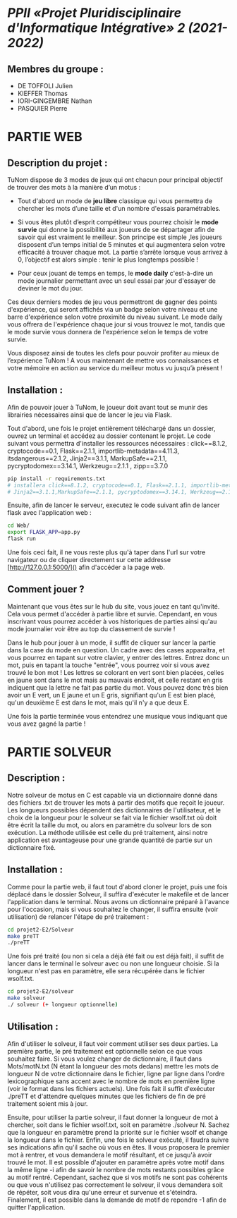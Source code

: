 # _**PPII «Projet Pluridisciplinaire d'Informatique Intégrative» 2 (2021-2022)**_

## Membres du groupe :
- DE TOFFOLI Julien
- KIEFFER Thomas
- IORI-GINGEMBRE Nathan
- PASQUIER Pierre

# **PARTIE WEB** 

## Description du projet :

TuNom dispose de 3 modes de jeux qui ont chacun pour principal objectif de trouver des mots à la manière d’un motus :

- Tout d'abord un mode de **jeu libre**  classique qui vous permettra de chercher les mots d’une taille et d'un  nombre d'essais paramétrables. 

- Si vous êtes plutôt d’esprit compétiteur vous pourrez choisir le **mode survie** qui donne la possibilité aux joueurs de se départager afin de savoir qui est vraiment le meilleur. Son principe est simple ,les joueurs disposent d’un temps initial de 5 minutes et qui augmentera selon votre efficacité à trouver chaque mot. La partie s’arrête lorsque vous arrivez à 0, l’objectif est alors simple : tenir le plus longtemps possible !

- Pour ceux jouant de temps en temps, le **mode daily** c'est-à-dire un mode journalier permettant avec un seul essai par jour d'essayer de deviner le mot du jour. 

Ces deux derniers modes de jeu vous permettront de gagner des points d'expérience, qui seront affichés via un badge selon votre niveau et une barre d'expérience selon votre proximité du niveau suivant. Le mode daily vous offrera de l'expérience chaque jour si vous trouvez le mot, tandis que le mode survie vous donnera de l'expérience selon le temps de votre survie.

Vous disposez ainsi de toutes les clefs pour pouvoir profiter au mieux de l’expérience TuNom ! A vous maintenant de mettre vos connaissances et votre mémoire en action au service du meilleur motus vu jusqu’à présent !
	
## Installation :

Afin de pouvoir jouer à TuNom, le joueur doit avant tout se munir des librairies nécessaires ainsi que de lancer le jeu via Flask.

Tout d'abord, une fois le projet entièrement téléchargé dans un dossier, ouvrez un terminal et accédez au dossier contenant le projet. Le code suivant vous permettra d'installer les ressources nécessaires : click==8.1.2, cryptocode==0.1, Flask==2.1.1, importlib-metadata==4.11.3, itsdangerous==2.1.2, Jinja2==3.1.1, MarkupSafe==2.1.1, pycryptodomex==3.14.1, Werkzeug==2.1.1 , zipp==3.7.0

```sh
pip install -r requirements.txt
# installera click==8.1.2, cryptocode==0.1, Flask==2.1.1, importlib-metadata==4.11.3, itsdangerous==2.1.2,
# Jinja2==3.1.1,MarkupSafe==2.1.1, pycryptodomex==3.14.1, Werkzeug==2.1.1 , zipp==3.7.0
```

Ensuite, afin de lancer le serveur, executez le code suivant afin de lancer flask avec l'application web :

```sh
cd Web/
export FLASK_APP=app.py
flask run
```

Une fois ceci fait, il ne vous reste plus qu'à taper dans l'url sur votre navigateur ou de cliquer directement sur cette addresse [http://127.0.0.1:5000/]() afin d'accéder a la page web.


## Comment jouer ?

Maintenant que vous êtes sur le hub du site, vous jouez en tant qu'invité. Cela vous permet d'accéder à partie libre et survie.
Cependant, en vous inscrivant vous pourrez accéder à vos historiques de parties ainsi qu'au mode journalier voir être au top du classement de survie !

Dans le hub pour jouer à un mode, il suffit de cliquer sur lancer la partie dans la case du mode en question. Un cadre avec des cases apparaitra, et vous pourrez en tapant sur votre clavier, y entrer des lettres.
Entrez donc un mot, puis en tapant la touche "entrée", vous pourrez voir si vous avez trouvé le bon mot !
Les lettres se colorant en vert sont bien placées, celles en jaune sont dans le mot mais au mauvais endroit, et celle restant en gris indiquent que la lettre ne fait pas partie du mot. Vous pouvez donc très bien avoir un E vert, un E jaune et un E gris, signifiant qu'un E est bien placé, qu'un deuxième E est dans le mot, mais qu'il n'y a que deux E.

Une fois la partie terminée vous entendrez une musique vous indiquant que vous avez gagné la partie !


# **PARTIE SOLVEUR** 

## Description :

Notre solveur de motus en C est capable via un dictionnaire donné dans des fichiers .txt de trouver les mots à partir des motifs que reçoit le joueur. Les longueurs possibles dépendent des dictionnaires de l'utilisateur, et le choix de la longueur pour le solveur se fait via le fichier wsolf.txt où doit être écrit la taille du mot, ou alors en paramètre du solveur lors de son exécution.
La méthode utilisée est celle du pré traitement, ainsi notre application est avantageuse pour une grande quantité de partie sur un dictionnaire fixé. 

## Installation :

Comme pour la partie web, il faut tout d'abord cloner le projet, puis une fois déplacé dans le dossier Solveur, il suffira d'exécuter le makefile et de lancer l'application dans le terminal. Nous avons un dictionnaire préparé à l'avance pour l'occasion, mais si vous souhaitez le changer, il suffira ensuite (voir utilisation) de relancer l'étape de pré traitement :

```sh
cd projet2-E2/Solveur
make preTT
./preTT
```

Une fois pré traité (ou non si cela a déjà été fait ou est déjà fait), il suffit de lancer dans le terminal le solveur avec ou non une longueur choisie. Si la longueur n'est pas en paramètre, elle sera récupérée dans le fichier wsolf.txt.

```sh
cd projet2-E2/solveur
make solveur
./ solveur (+ longueur optionnelle)
```

## Utilisation :

Afin d'utiliser le solveur, il faut voir comment utiliser ses deux parties. 
La première partie, le pré traitement est optionnelle selon ce que vous souhaitez faire.
Si vous voulez changer de dictionnaire, il faut dans Mots/motN.txt (N étant la longueur des mots dedans) mettre les mots de longueur N de votre dictionnaire dans le fichier, ligne par ligne dans l'ordre lexicographique sans accent avec le nombre de mots en première ligne (voir le format dans les fichiers actuels). Une fois fait il suffit d'exécuter ./preTT et d'attendre quelques minutes que les fichiers de fin de pré traitement soient mis à jour.

Ensuite, pour utiliser la partie solveur, il faut donner la longueur de mot à chercher, soit dans le fichier wsolf.txt, soit en paramètre ./solveur N. Sachez que la longueur en paramètre prend la priorité sur le fichier wsolf et change la longueur dans le fichier.
Enfin, une fois le solveur exécuté, il faudra suivre ses indications afin qu'il sache où vous en êtes. Il vous proposera le premier mot à rentrer, et vous demandera le motif résultant, et ce jusqu'à avoir trouvé le mot.
Il est possible d'ajouter en paramètre après votre motif dans la même ligne -i afin de savoir le nombre de mots restants possibles grâce au motif rentré.
Cependant, sachez que si vos motifs ne sont pas cohérents ou que vous n'utilisez pas correctement le solveur, il vous demandera soit de répéter, soit vous dira qu'une erreur et survenue et s'éteindra.
Finalement, il est possible dans la demande de motif de repondre -1 afin de quitter l'application.
